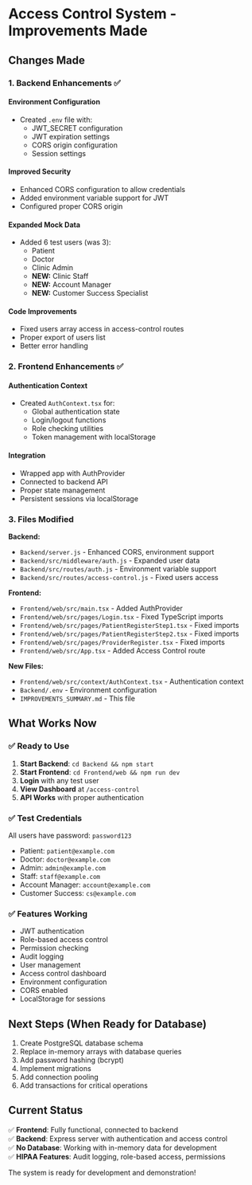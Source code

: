 # Access Control System - Improvements Made

## Changes Made

### 1. Backend Enhancements ✅

#### Environment Configuration
- Created `.env` file with:
  - JWT_SECRET configuration
  - JWT expiration settings
  - CORS origin configuration
  - Session settings

#### Improved Security
- Enhanced CORS configuration to allow credentials
- Added environment variable support for JWT
- Configured proper CORS origin

#### Expanded Mock Data
- Added 6 test users (was 3):
  - Patient
  - Doctor
  - Clinic Admin
  - **NEW:** Clinic Staff
  - **NEW:** Account Manager
  - **NEW:** Customer Success Specialist

#### Code Improvements
- Fixed users array access in access-control routes
- Proper export of users list
- Better error handling

### 2. Frontend Enhancements ✅

#### Authentication Context
- Created `AuthContext.tsx` for:
  - Global authentication state
  - Login/logout functions
  - Role checking utilities
  - Token management with localStorage

#### Integration
- Wrapped app with AuthProvider
- Connected to backend API
- Proper state management
- Persistent sessions via localStorage

### 3. Files Modified

**Backend:**
- `Backend/server.js` - Enhanced CORS, environment support
- `Backend/src/middleware/auth.js` - Expanded user data
- `Backend/src/routes/auth.js` - Environment variable support
- `Backend/src/routes/access-control.js` - Fixed users access

**Frontend:**
- `Frontend/web/src/main.tsx` - Added AuthProvider
- `Frontend/web/src/pages/Login.tsx` - Fixed TypeScript imports
- `Frontend/web/src/pages/PatientRegisterStep1.tsx` - Fixed imports
- `Frontend/web/src/pages/PatientRegisterStep2.tsx` - Fixed imports
- `Frontend/web/src/pages/ProviderRegister.tsx` - Fixed imports
- `Frontend/web/src/App.tsx` - Added Access Control route

**New Files:**
- `Frontend/web/src/context/AuthContext.tsx` - Authentication context
- `Backend/.env` - Environment configuration
- `IMPROVEMENTS_SUMMARY.md` - This file

## What Works Now

### ✅ Ready to Use
1. **Start Backend**: `cd Backend && npm start`
2. **Start Frontend**: `cd Frontend/web && npm run dev`
3. **Login** with any test user
4. **View Dashboard** at `/access-control`
5. **API Works** with proper authentication

### ✅ Test Credentials
All users have password: `password123`

- Patient: `patient@example.com`
- Doctor: `doctor@example.com`
- Admin: `admin@example.com`
- Staff: `staff@example.com`
- Account Manager: `account@example.com`
- Customer Success: `cs@example.com`

### ✅ Features Working
- JWT authentication
- Role-based access control
- Permission checking
- Audit logging
- User management
- Access control dashboard
- Environment configuration
- CORS enabled
- LocalStorage for sessions

## Next Steps (When Ready for Database)

1. Create PostgreSQL database schema
2. Replace in-memory arrays with database queries
3. Add password hashing (bcrypt)
4. Implement migrations
5. Add connection pooling
6. Add transactions for critical operations

## Current Status

✅ **Frontend**: Fully functional, connected to backend  
✅ **Backend**: Express server with authentication and access control  
✅ **No Database**: Working with in-memory data for development  
✅ **HIPAA Features**: Audit logging, role-based access, permissions  

The system is ready for development and demonstration!

